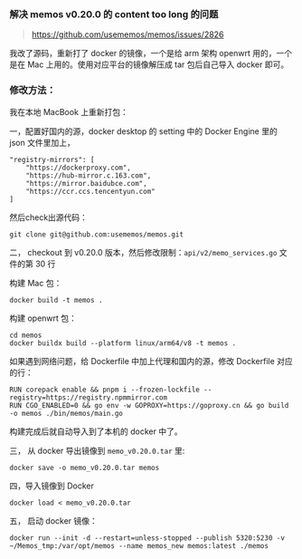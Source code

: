 ### 解决 memos v0.20.0 的 content too long 的问题

> <https://github.com/usememos/memos/issues/2826>

我改了源码，重新打了 docker 的镜像，一个是给 arm 架构 openwrt 用的，一个是在 Mac 上用的。使用对应平台的镜像解压成 tar 包后自己导入 docker 即可。

### 修改方法：

我在本地 MacBook 上重新打包：

一，配置好国内的源，docker desktop 的 setting 中的 Docker Engine 里的 json 文件里加上，

    "registry-mirrors": [
        "https://dockerproxy.com",
        "https://hub-mirror.c.163.com",
        "https://mirror.baidubce.com",
        "https://ccr.ccs.tencentyun.com"
    ]

然后check出源代码：

    git clone git@github.com:usememos/memos.git

二， checkout 到 v0.20.0 版本，然后修改限制：`api/v2/memo_services.go` 文件的第 30 行

构建 Mac 包：

    docker build -t memos .

构建 openwrt 包：

    cd memos
    docker buildx build --platform linux/arm64/v8 -t memos .

如果遇到网络问题，给 Dockerfile 中加上代理和国内的源，修改 Dockerfile 对应的行：

    RUN corepack enable && pnpm i --frozen-lockfile --registry=https://registry.npmmirror.com
    RUN CGO_ENABLED=0 && go env -w GOPROXY=https://goproxy.cn && go build -o memos ./bin/memos/main.go

构建完成后就自动导入到了本机的 docker 中了。
    
三， 从 docker 导出镜像到 `memo_v0.20.0.tar` 里: 

    docker save -o memo_v0.20.0.tar memos

四，导入镜像到 Docker

    docker load < memo_v0.20.0.tar

五， 启动 docker 镜像：

    docker run --init -d --restart=unless-stopped --publish 5320:5230 -v ~/Memos_tmp:/var/opt/memos --name memos_new memos:latest ./memos

